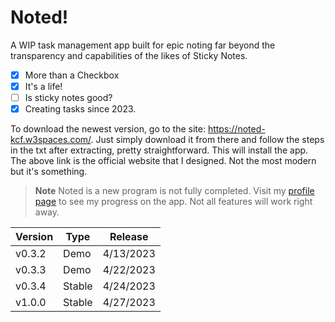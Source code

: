 # Noted!
A WIP task management app built for epic noting far beyond the transparency and capabilities of the likes of Sticky Notes.

- [x] More than a Checkbox
- [x] It's a life!
- [ ] Is sticky notes good?
- [x] Creating tasks since 2023.

To download the newest version, go to the site: https://noted-kcf.w3spaces.com/. Just simply download it from there and follow the steps in the txt after extracting, pretty straightforward. This will install the app. The above link is the official website that I designed. Not the most modern but it's something.

> **Note**
> Noted is a new program is not fully completed. Visit my [profile page](https://github.com/CosmoCreeper) to see my progress on the app. Not all features will work right away.

| Version      | Type      | Release    |
|--------------|-----------|------------|
| v0.3.2       | Demo      | 4/13/2023
| v0.3.3       | Demo      | 4/22/2023  |
| v0.3.4       | Stable    | 4/24/2023  |
| v1.0.0       | Stable    | 4/27/2023  |
